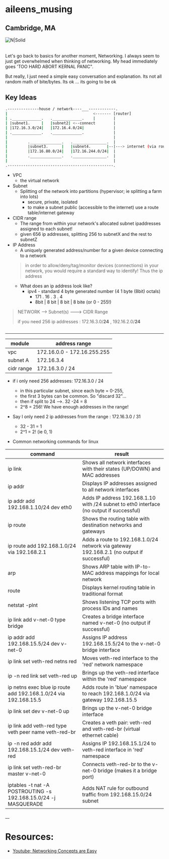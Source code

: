 
# aileens_musing
## Cambridge, MA

![N|Solid](https://ca.slack-edge.com/T0495HV8H-U01AM69UW3E-ae635702c574-72)

###### 

Let's go back to basics for another moment, Networking.
I always seem to just get overwhelmed when thinking of networking.  My head immediately goes 'TOO HARD ABORT KERNAL PANIC".

But really, I just need a simple easy conversation and explanation.  Its not all random math of bite/bytes.   Its ok ... its going to be ok


## Key Ideas
```sh
.--------------house / network----___------------.
|                                      <------- [router]
| ._____________.   ._____________.    |        |
| |subnet1.     |   |subnet2| <--connect        |
| |172.16.3.0/24|   |172.16.4.0/24|             |
| ._____________.   ._____________.             |   
|                                               |
|         .______________.   ._______________.  |
|         |subnet3.      |   |subnet4.       |--|---> internet (via route tables/internet gateway)
|         |172.16.80.0/24|   |172.16.244.0/24|  |
|         .______________.   ._______________.  |
|                                               |
.-----------------------------------------------.
```
* VPC
    * the virtual network
* Subnet
    * Splitting of the network into partitions  (hypervisor; ie splitting a farm into lots)
        * secure, private, isolated 
        * to make a subnet public (accessible to the internet) use a route table/internet gateway
* CIDR range
    * The range from within your network's allocated subnet ipaddresses assigned to each subnet!
    * given 656 ip addresses, splitting 256 to subnetX and the rest to subnetZ
* IP Address
    * A uniquely generated address/number for a given device connecting to a network
    > in order to allow/deny/tag/monitor devices (connections) in your network, you would require a standard way to identify!  Thus the ip address
    * What does an ip address look like?
        * ipv4 - standard 4 byte generated number (4 1 byte (8bit) octals)
            * 171   .   16   .   3    .    4
            * 8bit  | 8 bit  | 8 bit  | 8 bite (or 0 - 255!)


> NETWORK --> Subnet(s) ---> CIDR Range
>
>if you need 256 ip addresses : 172.16.3.0/**24** , 192.16.2.0/**24**

## 
___ 

|  module | address range |
| -------- | ------- |
| vpc | 172.16.0.0 - 172.16.255.255 |
| subnet A | 172.16.3.4 |
| cidr range | 172.16.3.0 / 24|

* if i only need 256 addresses: 172.16.3.0 / 24
    * in this particular subnet, since each byte = 0-255, 
    * the first 3 bytes can be common.  So "discard 32"... 
    * then if split to 24 -->. 32 -24 = 8 
    * 2^8 = 256!  We have enough addresses in the range!
* Say I only need 2 ip addresses from the range : 172.16.3.0 / 31
    * 32 - 31 = 1
    * 2^1 = 2!  (ie 0, 1)

* Common networking commands for linux


| command   | result | 
|-----------|--------|
| ip link | Shows all network interfaces with their states (UP/DOWN) and MAC addresses |
| ip addr | Displays IP addresses assigned to all network interfaces |
| ip addr add 192.168.1.10/24 dev eth0 | Adds IP address 192.168.1.10 with /24 subnet to eth0 interface (no output if successful) |
| ip route | Shows the routing table with destination networks and gateways |
| ip route add 192.168.1.0/24 via 192.168.2.1 | Adds a route to 192.168.1.0/24 network via gateway 192.168.2.1 (no output if successful) |
| arp | Shows ARP table with IP-to-MAC address mappings for local network |
| route | Displays kernel routing table in traditional format |
| netstat -plnt | Shows listening TCP ports with process IDs and names |
| ip link add v-net-0 type bridge | Creates a bridge interface named v-net-0 (no output if successful) |
| ip addr add 192.168.15.5/24 dev v-net-0 | Assigns IP address 192.168.15.5/24 to the v-net-0 bridge interface |
| ip link set veth-red netns red | Moves veth-red interface to the 'red' network namespace |
| ip -n red link set veth-red up | Brings up the veth-red interface within the 'red' namespace |
| ip netns exec blue ip route add 192.168.1.0/24 via 192.168.15.5 | Adds route in 'blue' namespace to reach 192.168.1.0/24 via gateway 192.168.15.5 |
| ip link set dev v-net-0 up | Brings up the v-net-0 bridge interface |
| ip link add veth-red type veth peer name veth-red-br | Creates a veth pair: veth-red and veth-red-br (virtual ethernet cable) |
| ip -n red addr add 192.168.15.1/24 dev veth-red | Assigns IP 192.168.15.1/24 to veth-red interface in 'red' namespace |
| ip link set veth-red-br master v-net-0 | Connects veth-red-br to the v-net-0 bridge (makes it a bridge port) |
| iptables -t nat -A POSTROUTING -s 192.168.15.0/24 -j MASQUERADE | Adds NAT rule for outbound traffic from 192.168.15.0/24 subnet | 

__ 
# Resources:
* [Youtube; Networking Concepts are Easy](https://www.youtube.com/watch?v=PhTn8RkF0F4)